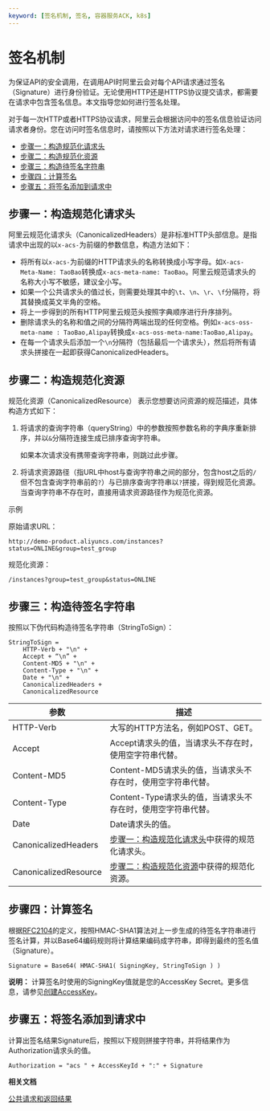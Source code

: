 ```yaml
---
keyword: [签名机制, 签名, 容器服务ACK, k8s]
---
```


# 签名机制

为保证API的安全调用，在调用API时阿里云会对每个API请求通过签名（Signature）进行身份验证。无论使用HTTP还是HTTPS协议提交请求，都需要在请求中包含签名信息。本文指导您如何进行签名处理。

对于每一次HTTP或者HTTPS协议请求，阿里云会根据访问中的签名信息验证访问请求者身份。您在访问时签名信息时，请按照以下方法对请求进行签名处理：

-   [步骤一：构造规范化请求头](#section_qpi_dum_9sm)
-   [步骤二：构造规范化资源](#section_55g_u17_t1u)
-   [步骤三：构造待签名字符串](#section_wq0_lip_qrc)
-   [步骤四：计算签名](#section_aye_52m_eyh)
-   [步骤五：将签名添加到请求中](#section_oqz_e02_4zw)

## 步骤一：构造规范化请求头

阿里云规范化请求头（CanonicalizedHeaders）是非标准HTTP头部信息。是指请求中出现的以`x-acs-`为前缀的参数信息，构造方法如下：

-   将所有以`x-acs-`为前缀的HTTP请求头的名称转换成小写字母。如`X-acs-Meta-Name: TaoBao`转换成`x-acs-meta-name: TaoBao`。阿里云规范请求头的名称大小写不敏感，建议全小写。
-   如果一个公共请求头的值过长，则需要处理其中的`\t`、`\n`、`\r`、`\f`分隔符，将其替换成英文半角的空格。
-   将上一步得到的所有HTTP阿里云规范头按照字典顺序进行升序排列。
-   删除请求头的名称和值之间的分隔符两端出现的任何空格。例如`x-acs-oss-meta-name : TaoBao,Alipay`转换成`x-acs-oss-meta-name:TaoBao,Alipay`。
-   在每一个请求头后添加一个`\n`分隔符（包括最后一个请求头），然后将所有请求头拼接在一起即获得CanonicalizedHeaders。

## 步骤二：构造规范化资源

规范化资源（CanonicalizedResource） 表示您想要访问资源的规范描述，具体构造方式如下：

1.  将请求的查询字符串（queryString）中的参数按照参数名称的字典序重新排序，并以`&`分隔符连接生成已排序查询字符串。

    如果本次请求没有携带查询字符串，则跳过此步骤。

2.  将请求资源路径（指URL中host与查询字符串之间的部分，包含host之后的`/`但不包含查询字符串前的`?`）与已排序查询字符串以`?`拼接，得到规范化资源。当查询字符串不存在时，直接用请求资源路径作为规范化资源。

示例

原始请求URL：

```
http://demo-product.aliyuncs.com/instances?status=ONLINE&group=test_group
```

规范化资源：

```
/instances?group=test_group&status=ONLINE
```

## 步骤三：构造待签名字符串

按照以下伪代码构造待签名字符串（StringToSign）：

```
StringToSign = 
    HTTP-Verb + "\n" +
    Accept + “\n” +
    Content-MD5 + "\n" +
    Content-Type + "\n" +
    Date + "\n" +
    CanonicalizedHeaders +
    CanonicalizedResource
```

|参数|描述|
|--|--|
|HTTP-Verb|大写的HTTP方法名，例如POST、GET。|
|Accept|Accept请求头的值，当请求头不存在时，使用空字符串代替。|
|Content-MD5|Content-MD5请求头的值，当请求头不存在时，使用空字符串代替。|
|Content-Type|Content-Type请求头的值，当请求头不存在时，使用空字符串代替。|
|Date|Date请求头的值。|
|CanonicalizedHeaders|[步骤一：构造规范化请求头](#section_qpi_dum_9sm)中获得的规范化请求头。|
|CanonicalizedResource|[步骤二：构造规范化资源](#section_55g_u17_t1u)中获得的规范化资源。|

## 步骤四：计算签名

根据[RFC2104](https://www.ietf.org/rfc/rfc2104.txt?spm=a2c4g.11186623.2.12.4ccd2be6wshrNa&file=rfc2104.txt)的定义，按照HMAC-SHA1算法对上一步生成的待签名字符串进行签名计算，并以Base64编码规则将计算结果编码成字符串，即得到最终的签名值（Signature）。

```
Signature = Base64( HMAC-SHA1( SigningKey, StringToSign ) )
```

**说明：** 计算签名时使用的SigningKey值就是您的AccessKey Secret。更多信息，请参见[创建AccessKey]()。

## 步骤五：将签名添加到请求中

计算出签名结果Signature后，按照以下规则拼接字符串，并将结果作为Authorization请求头的值。

```
Authorization = "acs " + AccessKeyId + ":" + Signature
```

**相关文档**  


[公共请求和返回结果](/intl.zh-CN/API参考/公共请求和返回结果.md)

